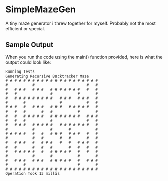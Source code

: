 # SimpleMazeGen

A tiny maze generator i threw together for myself. Probably not the most efficient or special.
## Sample Output

When you run the code using the main() function provided, here is what the output could look like:
```
Running Tests
Generating Recursive Backtracker Maze
# # # # # # # # # # # # # # # # # # # # # 
#           #                       #   # 
#   # # #   # # #   # # # # # # #   #   # 
#   #               #           #       # 
#   # # # # # # # # #   # # #   # # #   # 
#       #               #           #   # 
# # #   #   # # #   # # #   # # # # #   # 
#   #   #       #   #           #       # 
#   #   # # # # #   # # # # # # #   # # # 
#   #   #           #               #   # 
#   # # #   # # # # #   # # # # # # #   # 
#           #       #       #           # 
# # # # #   #   #   # # #   # # #   #   # 
#           #   #       #   #       #   # 
#   # # #   #   # # #   #   #   # # #   # 
#   #       #   #   #       #   #   #   # 
#   # # # # #   #   # # # # #   #   #   # 
#           #       #           #       # 
#   # # #   # # #   # # # # #   #   # # # 
#       #                       #       # 
# # # # # # # # # # # # # # # # # # # # # 
Operation Took 13 millis
```
